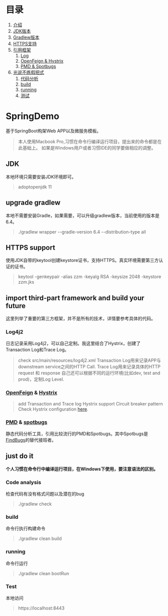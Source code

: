 # 目录
1. [介绍](#introduction)
2. [JDK版本](#jdk)
3. [Gradlew版本](#gradlew)
4. [HTTPS支持](#https)
5. [引用框架](#frameworks)
    1. [Log](#log4j2)
    2. [OpenFeign & Hystrix](#openfeign)
    3. [PMD & Spotbugs](#pmd)
6. [光说不练假把式](#justdoit)
    1. [代码分析](#codecheck)
    2. [build](#cleanbuild)
    3. [running](#running)
    4. [测试](#testing)

# SpringDemo <a name="introduction"></a>
基于SpringBoot构架Web APP以及微服务模板。
> 本人使用Macbook Pro,习惯在命令行编译运行项目，提出来的命令都是在此基础上。
> 如果是Windows用户或者习惯IDE的同学要做相应的调整。

## JDK <a name="jdk"></a>
本地环境只需要安装JDK环境即可。
> adoptopenjdk 11

## upgrade gradlew <a name="gradlew"></a>
本地不需要安装Gradle，如果需要，可以升级gradlew版本，当前使用的版本是6.4。
> ./gradlew wrapper --gradle-version 6.4 --distribution-type all

## HTTPS support <a name="https"></a>
使用JDK自带的keytool创建keystore证书，支持HTTPS。真实环境需要第三方认证的证书。
> keytool -genkeypair -alias zzm -keyalg RSA -keysize 2048 -keystore zzm.jks 

## import third-part framework and build your future <a name="frameworks"></a>
这里列举了重要的第三方框架，并不是所有的技术，详情要参考具体的代码。

### Log4j2 <a name="log4j2"></a>
日志记录采用Log4j2，可以自己定制。我这里结合了Hystrix，创建了Transaction Log和Trace Log。
> check src/main/resources/log4j2.xml
> Transaction Log用来记录APP与downstream service之间的HTTP Call.
> Trace Log用来记录具体的HTTP request 和 response
> 自己还可以根据不同的运行环境(比如dev, test and prod)，定制Log Level.

### [OpenFeign](https://github.com/OpenFeign/feign) & [Hystrix](https://github.com/Netflix/Hystrix) <a name="openfeign"></a>
> add Transaction and Trace log
> Hystrix support Circuit breaker pattern
> Check Hystrix configuration [here](https://github.com/Netflix/Hystrix/wiki/Configuration).

### [PMD](https://pmd.github.io/) & [spotbugs](https://github.com/spotbugs/spotbugs) <a name="pmd"></a>
静态代码分析工具，引用比较流行的PMD和Spotbugs。其中Spotbugs是[FindBugs](https://github.com/findbugsproject/findbugs)的替代接班者。

## just do it <a name="justdoit"></a>
**个人习惯在命令行中编译运行项目，在Windows下使用，要注意语法的区别。**

### Code analysis <a name="codecheck"></a>
检查代码有没有格式问题以及潜在的bug
> ./gradlew check

### build <a name="cleanbuild"></a>
命令行执行构建命令
> ./gradlew clean build

### running <a name="running"></a>
命令行运行
> ./gradlew clean bootRun

### Test <a name="testing"></a>
本地访问
> https://localhost:8443

